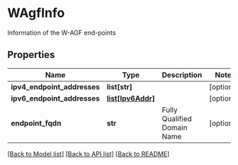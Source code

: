 # WAgfInfo

Information of the W-AGF end-points
## Properties
Name | Type | Description | Notes
------------ | ------------- | ------------- | -------------
**ipv4_endpoint_addresses** | **list[str]** |  | [optional] 
**ipv6_endpoint_addresses** | [**list[Ipv6Addr]**](Ipv6Addr.md) |  | [optional] 
**endpoint_fqdn** | **str** | Fully Qualified Domain Name | [optional] 

[[Back to Model list]](../README.md#documentation-for-models) [[Back to API list]](../README.md#documentation-for-api-endpoints) [[Back to README]](../README.md)


